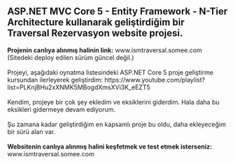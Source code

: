 <h2>ASP.NET MVC Core 5 - Entity Framework - N-Tier Architecture kullanarak geliştirdiğim bir Traversal Rezervasyon website projesi.</h2>
<b>Projenin canlıya alınmış halinin link:</b> www.ismtraversal.somee.com (Sitedeki deploy edilen sürüm güncel değil.)
<br><br>
Projeyi, aşağıdaki oynatma listesindeki ASP.NET Core 5 proje geliştirme kursundan ilerleyerek geliştirdim:
https://www.youtube.com/playlist?list=PLKnjBHu2xXNMK5MBogdXmsXVi3K_eEZT5
<br><br>
Kendim, projeye bir çok şey ekledim ve eksiklerini giderdim.
Hala daha bu eksikleri gidermeye devam ediyorum.
<br><br>
Şu zamana kadar geliştirdiğim en kapsamlı proje bu oldu, daha ekleyeceğim bir sürü alan var.
<br><br>
<b>Websitenin canlıya alınmış halini keşfetmek ve test etmek isterseniz:</b>
www.ismtraversal.somee.com
